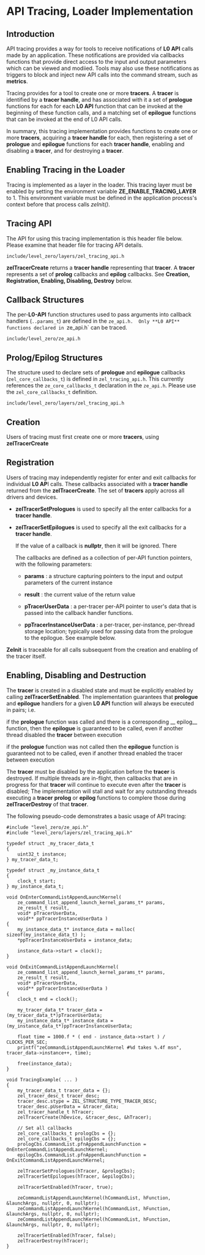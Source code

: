 # API Tracing, Loader Implementation

## Introduction
API tracing provides a way for tools to receive notifications of **L0 API** calls made by an application. These notifications are provided via callbacks functions that provide direct access to the input and output parameters which can be viewed and modiied. Tools may also use these notifications as triggers to block and inject new API calls into the command stream, such as __metrics__.

Tracing provides for a tool to create one or more __tracers__.  A __tracer__  is identified by a __tracer handle__, and has associated with it a set of __prologue__ functions for each for  each **L0 API** function that can be invoked at the beginning of  these function calls, and a matching set of __epilogue__ functions that can be invoked at the end of L0 API calls.

In summary, this tracing implementation provides functions to create one or more __tracers__, acquiring a __tracer handle__ for each, then registering a set of __prologue__ and __epilogue__ functions for each __tracer handle__, enabling and disabling a __tracer__, and for destroying a __tracer__.

## Enabling Tracing in the Loader
Tracing is implemented as a layer in the loader.  This tracing layer must be enabled by setting the environment variable **ZE_ENABLE_TRACING_LAYER** to 1.  This environment variable must be defined in the application process's context before that process calls _zeInit()_.

## Tracing API
The API for using this tracing implementation is this header file below.  Please examine that header file for tracing API details.

  `include/level_zero/layers/zel_tracing_api.h`

__zelTracerCreate__ returns a __tracer handle__ representing that __tracer__.  A __tracer__ represents a set of __prolog__ callbacks and __epilog__ callbacks.  See **Creation, Registration, Enabling, Disabling, Destroy** below.

## Callback Structures
The per-**L0-API** function structures used to pass arguments into callback handlers (`..params_t`) are defined in the `ze_api.h.  Only **L0 API** functions declared in `ze_api.h` can be traced.

  `include/level_zero/ze_api.h`

## Prolog/Epilog Structures
The structure used to declare sets of __prologue__ and __epilogue__ callbacks (`zel_core_callbacks_t`) is defined in `zel_tracing_api.h`.  This currently references the `ze_core_callbacks_t` declaration in the `ze_api.h`.  Please use the `zel_core_callbacks_t` definition.

  `include/level_zero/layers/zel_tracing_api.h`

## Creation
Users of tracing must first create one or more __tracers__, using __zelTracerCreate__

## Registration
Users of tracing may independently register for enter and exit callbacks for individual **L0 AP**I calls. These callbacks associated with a __tracer handle__ returned from the __zelTracerCreate__.  The set of __tracers__ apply across all drivers and devices.

- __zelTracerSetPrologues__ is used to specify all the enter callbacks for a __tracer handle__.

- __zelTracerSetEpilogues__ is used to specify all the exit callbacks for a __tracer handle__.

  If the value of a callback is __nullptr__, then it will be ignored. There

  The callbacks are defined as a collection of per-API function pointers, with the following parameters:

    - __params__ : a structure capturing pointers to the input and output parameters of the current instance

    - __result__ : the current value of the return value

    - __pTracerUserData__ : a per-tracer per-API pointer to user's data that is passed into the callback handler functions.

    - __ppTracerInstanceUserData__ : a per-tracer, per-instance, per-thread storage location; typically used for passing data from the prologue to the epilogue.  See example below.

 __ZeInit__ is traceable for all calls subsequent from the creation and enabling of the tracer itself.

## Enabling, Disabling and Destruction
The __tracer__ is created in a disabled state and must be explicitly enabled by calling __zelTracerSetEnabled__. The implementation guarantees that __prologue__ and __epilogue__ handlers for a given **L0 API** function will always be executed in pairs; i.e.

  if the __prologue__ function was called and there is a corresponding __ epilog__ function, then the __epilogue__ is guaranteed to be called, even if another thread disabled the __tracer__ between execution

  if the __prologue__ function was not called then the __epilogue__ function is guaranteed not to be called, even if another thread enabled the tracer between execution

The __tracer__ must be disabled by the application before the __tracer__ is destroyed. If multiple threads are in-flight, then callbacks that are in progress for that __tracer__ will continue to execute even after the __tracer__ is disabled;  The implementation will stall and wait for any outstanding threads executing a __tracer__ __prolog__ or __epilog__  functions to complere those during __zelTracerDestroy__ of that __tracer__.

The following pseudo-code demonstrates a basic usage of API tracing:
```
#include "level_zero/ze_api.h"
#include "level_zero/layers/zel_tracing_api.h"

typedef struct _my_tracer_data_t
{
    uint32_t instance;
} my_tracer_data_t;

typedef struct _my_instance_data_t
{
    clock_t start;
} my_instance_data_t;

void OnEnterCommandListAppendLaunchKernel(
    ze_command_list_append_launch_kernel_params_t* params,
    ze_result_t result,
    void* pTracerUserData,
    void** ppTracerInstanceUserData )
{
    my_instance_data_t* instance_data = malloc( sizeof(my_instance_data_t) );
    *ppTracerInstanceUserData = instance_data;

    instance_data->start = clock();
}

void OnExitCommandListAppendLaunchKernel(
    ze_command_list_append_launch_kernel_params_t* params,
    ze_result_t result,
    void* pTracerUserData,
    void** ppTracerInstanceUserData )
{
    clock_t end = clock();

    my_tracer_data_t* tracer_data = (my_tracer_data_t*)pTracerUserData;
    my_instance_data_t* instance_data = (my_instance_data_t*)ppTracerInstanceUserData;

    float time = 1000.f * ( end - instance_data->start ) / CLOCKS_PER_SEC;
    printf("zeCommandListAppendLaunchKernel #%d takes %.4f msn", tracer_data->instance++, time);

    free(instance_data);
}

void TracingExample( ... )
{
    my_tracer_data_t tracer_data = {};
    zel_tracer_desc_t tracer_desc;
    tracer_desc.stype = ZEL_STRUCTURE_TYPE_TRACER_DESC;
    tracer_desc.pUserData = &tracer_data;
    zel_tracer_handle_t hTracer;
    zelTracerCreate(hDevice, &tracer_desc, &hTracer);

    // Set all callbacks
    zel_core_callbacks_t prologCbs = {};
    zel_core_callbacks_t epilogCbs = {};
    prologCbs.CommandList.pfnAppendLaunchFunction = OnEnterCommandListAppendLaunchKernel;
    epilogCbs.CommandList.pfnAppendLaunchFunction = OnExitCommandListAppendLaunchKernel;

    zelTracerSetPrologues(hTracer, &prologCbs);
    zelTracerSetEpilogues(hTracer, &epilogCbs);

    zelTracerSetEnabled(hTracer, true);

    zeCommandListAppendLaunchKernel(hCommandList, hFunction, &launchArgs, nullptr, 0, nullptr);
    zeCommandListAppendLaunchKernel(hCommandList, hFunction, &launchArgs, nullptr, 0, nullptr);
    zeCommandListAppendLaunchKernel(hCommandList, hFunction, &launchArgs, nullptr, 0, nullptr);

    zelTracerSetEnabled(hTracer, false);
    zelTracerDestroy(hTracer);
}
```
